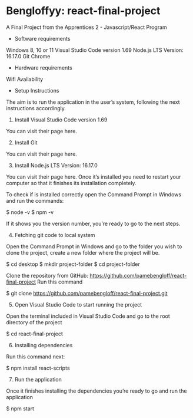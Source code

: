 # Bengloffyy: react-final-project
A Final Project from the Apprentices 2 - Javascript/React Program

- Software requirements

Windows 8, 10 or 11
Visual Studio Code version 1.69
Node.js LTS Version: 16.17.0
Git
Chrome

- Hardware requirements

 Wifi Availability

- Setup Instructions

The aim is to run the application in the user’s system, following the next instructions accordingly.

1) Install Visual Studio Code version 1.69 

You can visit their page here.

2) Install Git

You can visit their page here.

3) Install Node.js LTS Version: 16.17.0

You can visit their page here.
Once it’s installed you need to restart your computer so that it finishes its installation completely.

To check if is installed correctly open the Command Prompt in Windows and run the commands:

$ node -v
$ npm -v

If it shows you the version number, you’re ready to go to the next steps.


4) Fetching git code to local system

Open the Command Prompt in Windows and go to the folder you wish to clone the project, create a new folder where the project will be.

$ cd desktop 
$ mkdir project-folder
$ cd project-folder    

Clone the repository from GitHub: https://github.com/pamebengloff/react-final-project 
Run this command

$ git clone https://github.com/pamebengloff/react-final-project.git

5) Open Visual Studio Code to start running the project

Open the terminal included in Visual Studio Code and go to the root directory of the project 

$ cd react-final-project


6) Installing dependencies

Run this command next:

$  npm install react-scripts
 
7) Run the application

Once it finishes installing the dependencies you’re ready to go and run the application

$  npm start


